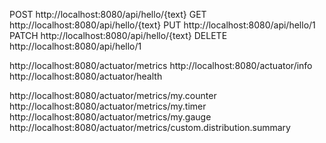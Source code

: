 POST http://localhost:8080/api/hello/{text}
GET http://localhost:8080/api/hello/{text}
PUT http://localhost:8080/api/hello/1
PATCH http://localhost:8080/api/hello/{text}
DELETE http://localhost:8080/api/hello/1

http://localhost:8080/actuator/metrics
http://localhost:8080/actuator/info
http://localhost:8080/actuator/health

http://localhost:8080/actuator/metrics/my.counter
http://localhost:8080/actuator/metrics/my.timer
http://localhost:8080/actuator/metrics/my.gauge
http://localhost:8080/actuator/metrics/custom.distribution.summary